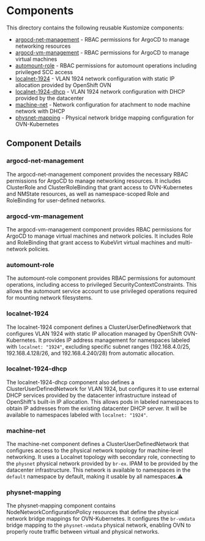 # Components

This directory contains the following reusable Kustomize components:

* [argocd-net-management](argocd-net-management/) - RBAC permissions for ArgoCD to manage networking resources
* [argocd-vm-management](argocd-vm-management/) - RBAC permissions for ArgoCD to manage virtual machines
* [automount-role](automount-role/) - RBAC permissions for automount operations including privileged SCC access
* [localnet-1924](localnet-1924/) - VLAN 1924 network configuration with static IP allocation provided by OpenShift OVN
* [localnet-1924-dhcp](localnet-1924-dhcp/) - VLAN 1924 network configuration with DHCP provided by the datacenter
* [machine-net](machine-net/) - Network configuration for atachment to node machine network with DHCP
* [physnet-mapping](physnet-mapping/) - Physical network bridge mapping configuration for OVN-Kubernetes

## Component Details

### argocd-net-management
The argocd-net-management component provides the necessary RBAC permissions for ArgoCD to manage networking resources. It includes ClusterRole and ClusterRoleBinding that grant access to OVN-Kubernetes and NMState resources, as well as namespace-scoped Role and RoleBinding for user-defined networks.

### argocd-vm-management
The argocd-vm-management component provides RBAC permissions for ArgoCD to manage virtual machines and network policies. It includes Role and RoleBinding that grant access to KubeVirt virtual machines and multi-network policies.

### automount-role
The automount-role component provides RBAC permissions for automount operations, including access to privileged SecurityContextConstraints. This allows the automount service account to use privileged operations required for mounting network filesystems.

### localnet-1924
The localnet-1924 component defines a ClusterUserDefinedNetwork that configures VLAN 1924 with static IP allocation managed by OpenShift OVN-Kubernetes. It provides IP address management for namespaces labeled with `localnet: "1924"`, excluding specific subnet ranges (192.168.4.0/25, 192.168.4.128/26, and 192.168.4.240/28) from automatic allocation.

### localnet-1924-dhcp
The localnet-1924-dhcp component also defines a ClusterUserDefinedNetwork for VLAN 1924, but configures it to use external DHCP services provided by the datacenter infrastructure instead of OpenShift's built-in IP allocation. This allows pods in labeled namespaces to obtain IP addresses from the existing datacenter DHCP server. It will be available to namespaces labeled with `localnet: "1924"`.

### machine-net
The machine-net component defines a ClusterUserDefinedNetwork that configures access to the physical network topology for machine-level networking. It uses a Localnet topology with secondary role, connecting to the `physnet` physical network provided by `br-ex`. IPAM to be provided by the datacenter infrastructure. This network is available to namespaces in the `default` namespace by default, making it usable by all namespaces.⚠️

### physnet-mapping
The physnet-mapping component contains NodeNetworkConfigurationPolicy resources that define the physical network bridge mappings for OVN-Kubernetes. It configures the `br-vmdata` bridge mapping to the `physnet-vmdata` physical network, enabling OVN to properly route traffic between virtual and physical networks.